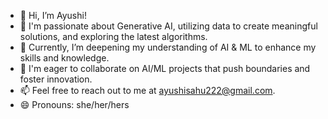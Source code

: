 - 👋 Hi, I’m Ayushi!
- 👀 I'm passionate about Generative AI, utilizing data to create meaningful solutions, and exploring the latest algorithms.
- 🌱 Currently, I’m deepening my understanding of AI & ML to enhance my skills and knowledge.
- 💞 I'm eager to collaborate on AI/ML projects that push boundaries and foster innovation.
- 📫 Feel free to reach out to me at ayushisahu222@gmail.com.
- 😄 Pronouns: she/her/hers
<!---
ayushisahu222/ayushisahu222 is a ✨ special ✨ repository because its `README.md` (this file) appears on your GitHub profile.
You can click the Preview link to take a look at your changes.
--->
